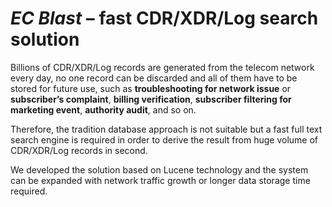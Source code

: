 # _**EC Blast**_ – fast CDR/XDR/Log search solution

Billions of CDR/XDR/Log records are generated from the telecom network every day, no one record can be discarded and all of them have to be stored for future use, such as **troubleshooting for network issue** or **subscriber’s complaint**, **billing verification**, **subscriber filtering for marketing event**, **authority audit**, and so on. 

Therefore, the tradition database approach is not suitable but a fast full text search engine is required in order to derive the result from huge volume of CDR/XDR/Log records in second. 

We developed the solution based on Lucene technology and the system can be expanded with network traffic growth or longer data storage time required.
